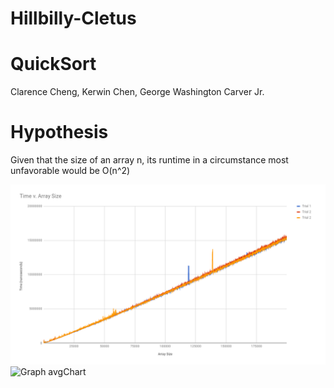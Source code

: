 # Hillbilly-Cletus
# QuickSort
Clarence Cheng, Kerwin Chen, George Washington Carver Jr.

# Hypothesis
Given that the size of an array n, its runtime in a circumstance most unfavorable would be O(n^2)

![Graph ](chart1.png)
![Graph avgChart](Avgchart.png)
